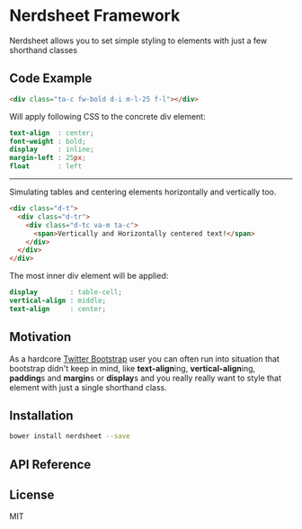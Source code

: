 # Nerdsheet Framework

Nerdsheet allows you to set simple styling to elements with just a few shorthand classes

## Code Example

```html
<div class="ta-c fw-bold d-i m-l-25 f-l"></div>
```
Will apply following CSS to the concrete div element:
```scss
text-align  : center;
font-weight : bold;
display     : inline;
margin-left : 25px;
float       : left
```

***

Simulating tables and centering elements horizontally and vertically too.

```html
<div class="d-t">
  <div class="d-tr">
    <div class="d-tc va-m ta-c">
      <span>Vertically and Horizontally centered text!</span>
    </div>
  </div>
</div>
```
The most inner div element will be applied:
```scss
display        : table-cell;
vertical-align : middle;
text-align     : center;
```

## Motivation

As a hardcore [Twitter Bootstrap](http://getbootstrap.com) user you can often run into situation that bootstrap didn't keep in mind, like **text-align**ing, **vertical-align**ing, **padding**s and **margin**s or **display**s and you really really want to style that element with just a single shorthand class.

## Installation
```bash
bower install nerdsheet --save
```

## API Reference



## License

MIT
